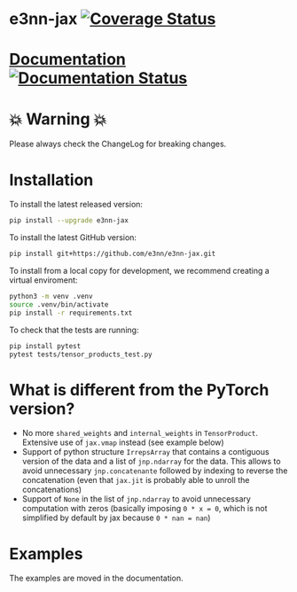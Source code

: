 # e3nn-jax [![Coverage Status](https://coveralls.io/repos/github/e3nn/e3nn-jax/badge.svg?branch=main)](https://coveralls.io/github/e3nn/e3nn-jax?branch=main)

# [Documentation](https://e3nn-jax.readthedocs.io/en/latest) [![Documentation Status](https://readthedocs.org/projects/e3nn-jax/badge/?version=latest)](https://e3nn-jax.readthedocs.io/en/latest/?badge=latest)



# :boom: Warning :boom:
Please always check the ChangeLog for breaking changes.

# Installation

To install the latest released version:
```bash
pip install --upgrade e3nn-jax
```

To install the latest GitHub version:
```bash
pip install git+https://github.com/e3nn/e3nn-jax.git
```

To install from a local copy for development, we recommend creating a virtual enviroment:
```bash
python3 -m venv .venv
source .venv/bin/activate
pip install -r requirements.txt
```

To check that the tests are running:
```bash
pip install pytest
pytest tests/tensor_products_test.py
```

# What is different from the PyTorch version?

- No more `shared_weights` and `internal_weights` in `TensorProduct`. Extensive use of `jax.vmap` instead (see example below)
- Support of python structure `IrrepsArray` that contains a contiguous version of the data and a list of `jnp.ndarray` for the data. This allows to avoid unnecessary `jnp.concatenante` followed by indexing to reverse the concatenation (even that `jax.jit` is probably able to unroll the concatenations)
- Support of `None` in the list of `jnp.ndarray` to avoid unnecessary computation with zeros (basically imposing `0 * x = 0`, which is not simplified by default by jax because `0 * nan = nan`)

# Examples

The examples are moved in the documentation.
